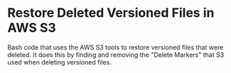 # Restore Deleted Versioned Files in AWS S3

 Bash code that uses the AWS S3 tools to restore versioned files that were deleted.  It does this by finding and removing the "Delete Markers" that S3 used when deleting versioned files.

